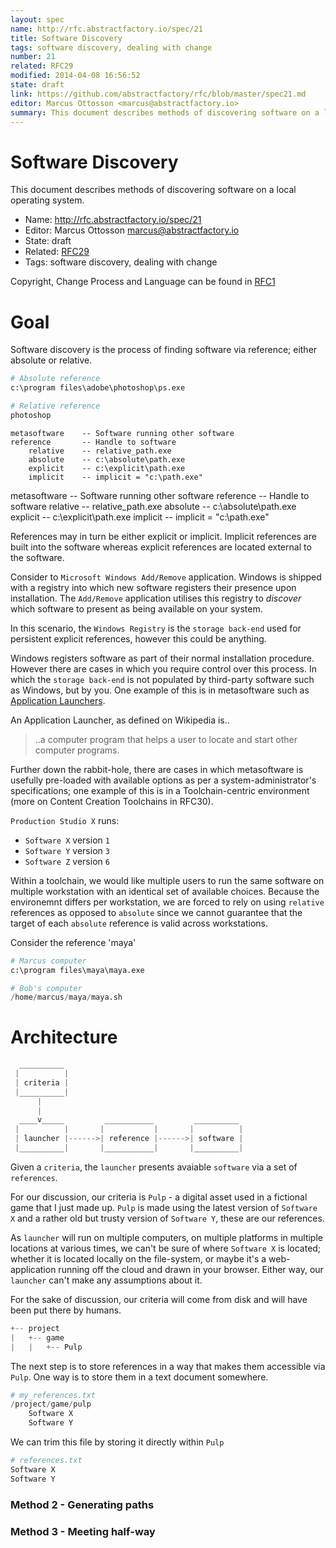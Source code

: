 ```yaml
---
layout: spec
name: http://rfc.abstractfactory.io/spec/21
title: Software Discovery
tags: software discovery, dealing with change
number: 21
related: RFC29
modified: 2014-04-08 16:56:52
state: draft
link: https://github.com/abstractfactory/rfc/blob/master/spec21.md
editor: Marcus Ottosson <marcus@abstractfactory.io>
summary: This document describes methods of discovering software on a local operating system.
---
```


# Software Discovery

This document describes methods of discovering software on a local operating system.

* Name: http://rfc.abstractfactory.io/spec/21
* Editor: Marcus Ottosson <marcus@abstractfactory.io>
* State: draft
* Related: [RFC29](http://rfc.abstractfactory.io/spec/29)
* Tags: software discovery, dealing with change

Copyright, Change Process and Language can be found in [RFC1](http://rfc.abstractfactory.io/spec/1)

# Goal

Software discovery is the process of finding software via reference; either absolute or relative.

```python
# Absolute reference
c:\program files\adobe\photoshop\ps.exe

# Relative reference
photoshop
```

```
metasoftware 	-- Software running other software
reference 		-- Handle to software
	relative 	-- relative_path.exe
	absolute 	-- c:\absolute\path.exe
	explicit 	-- c:\explicit\path.exe
	implicit 	-- implicit = "c:\path.exe"
```

<div class=pull-right>
metasoftware 	-- Software running other software
reference 		-- Handle to software
	relative 	-- relative_path.exe
	absolute 	-- c:\absolute\path.exe
	explicit 	-- c:\explicit\path.exe
	implicit 	-- implicit = "c:\path.exe"
</div>

References may in turn be either explicit or implicit. Implicit references are built into the software whereas explicit references are located external to the software.

Consider to `Microsoft Windows Add/Remove` application. Windows is shipped with a registry into which new software registers their presence upon installation. The `Add/Remove` application utilises this registry to *discover* which software to present as being available on your system.

In this scenario, the `Windows Registry` is the `storage back-end` used for persistent explicit references, however this could be anything.

Windows registers software as part of their normal installation procedure. However there are cases in which you require control over this process. In which the `storage back-end` is not populated by third-party software such as Windows, but by you. One example of this is in metasoftware such as [Application Launchers][].

An Application Launcher, as defined on Wikipedia is..

> ..a computer program that helps a user to locate and start other computer programs.

Further down the rabbit-hole, there are cases in which metasoftware is usefully pre-loaded with available options as per a system-administrator's specifications; one example of this is in a Toolchain-centric environment (more on Content Creation Toolchains in RFC30).

`Production Studio X` runs:

* `Software X` version `1`
* `Software Y` version `3`
* `Software Z` version `6`

Within a toolchain, we would like multiple users to run the same software on multiple workstation with an identical set of available choices. Because the environemnt differs per workstation, we are forced to rely on using `relative` references as opposed to `absolute` since we cannot guarantee that the target of each `absolute` reference is valid across workstations.

Consider the reference 'maya'

```python
# Marcus computer
c:\program files\maya\maya.exe

# Bob's computer
/home/marcus/maya/maya.sh
```

# Architecture

```python
  __________ 
 |          |
 | criteria |
 |__________|
      |
      |
  ____v_____         ___________         __________
 |          |       |           |       |          |
 | launcher |------>| reference |------>| software |
 |__________|       |___________|       |__________|

```

Given a `criteria`, the `launcher` presents avaiable `software` via a set of `references`.

For our discussion, our criteria is `Pulp` - a digital asset used in a fictional game that I just made up. `Pulp` is made using the latest version of `Software X` and a rather old but trusty version of `Software Y`, these are our references.

As `launcher` will run on multiple computers, on multiple platforms in multiple locations at various times, we can't be sure of where `Software X` is located; whether it is located locally on the file-system, or maybe it's a web-application running off the cloud and drawn in your browser. Either way, our `launcher` can't make any assumptions about it.

For the sake of discussion, our criteria will come from disk and will have been put there by humans.

```python
+-- project
|   +-- game
|   |   +-- Pulp
```

The next step is to store references in a way that makes them accessible via `Pulp`. One way is to store them in a text document somewhere.

```python
# my_references.txt
/project/game/pulp
    Software X
    Software Y
```

We can trim this file by storing it directly within `Pulp`

```python
# references.txt
Software X
Software Y
```

### Method 2 - Generating paths


### Method 3 - Meeting half-way

[Application Launchers]: http://en.wikipedia.org/wiki/Comparison_of_application_launchers